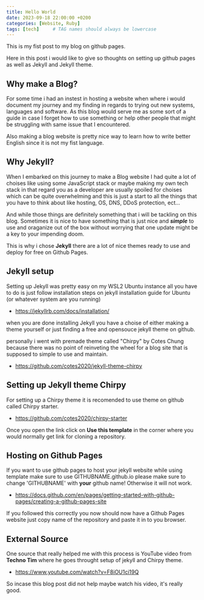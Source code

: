 ```yaml
---
title: Hello World
date: 2023-09-18 22:00:00 +0200
categories: [Website, Ruby]
tags: [tech]     # TAG names should always be lowercase
---
```


This is my fist post to my blog on github pages.

Here in this post i would like to give so thoughts on setting up github pages as well as Jekyll and Jekyll theme.

## Why make a Blog?

For some time i had an instest in hosting a website when where i would document my journey and my finding in regards to trying out new systems, languages and software. As this blog would serve me as some sort of a guide in case I forget how to use something or help other people that might be struggling with same issue that I encountered.

Also making a blog website is pretty nice way to learn how to write better English since it is not my fist language.

## Why Jekyll?

When I embarked on this journey to make a Blog website I had quite a lot of choises like using some JavaScript stack or maybe making my own tech stack in that regard you as a developer are usually spoiled for choises which can be quite overwhelming and this is just a start to all the things that you have to think about like hosting, OS, DNS, DDoS protection, ect...

And while those things are definitely something that i will be tackling on this blog.
Sometimes it is nice to have something that is just nice and ***simple*** to use and oraganize out of the box without worrying that one update might be a key to your impending doom.

This is why i chose **Jekyll** there are a lot of nice themes ready to use and deploy for free on Github Pages.

## Jekyll setup

Setting up Jekyll was pretty easy on my WSL2 Ubuntu instance all you have to do is just follow installation steps on jekyll installation guide for Ubuntu (or whatever system are you running)

* https://jekyllrb.com/docs/installation/

when you are done installing Jekyll you have a choise of either making a theme yourself or just finding a free and opensouce jekyll theme on github.

personally i went with premade theme called "Chirpy" by Cotes Chung because there was no point of reinveting the wheel for a blog site that is supposed to simple to use and maintain.

* https://github.com/cotes2020/jekyll-theme-chirpy

## Setting up Jekyll theme Chirpy

For setting up a Chirpy theme it is recomended to use theme on github called Chirpy starter.

* https://github.com/cotes2020/chirpy-starter

Once you open the link click on **Use this template** in the corner where you would normally get link for cloning a repository.

## Hosting on Github Pages

If you want to use github pages to host your jekyll website while using template make sure to use GITHUBNAME.github.io please make sure to change 'GITHUBNAME' with **your** github name! Otherwise it will not work.

* https://docs.github.com/en/pages/getting-started-with-github-pages/creating-a-github-pages-site

If you followed this correctly you now should now have a Github Pages website just copy name of the repository and paste it in to you browser.

## External Source

One source that really helped me with this process is YouTube video from **Techno Tim** where he goes throught setup of jekyll and Chirpy theme.

* https://www.youtube.com/watch?v=F8iOU1ci19Q

So incase this blog post did not help maybe watch his video, it's really good.